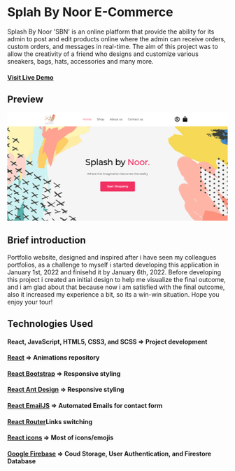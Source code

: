 # Splah By Noor E-Commerce

Splash By Noor 'SBN' is an online platform that provide the ability for its admin to post and edit products online where the admin can receive orders, custom orders, and messages in real-time. The aim of this project was to allow the creativity of a friend who designs and customize various sneakers, bags, hats, accessories and many more.

#### [Visit Live Demo](https://awadbilal.github.io/sbn/)

## Preview
![Splash By Noor Demo](https://github.com/awadbilal/portfolio/raw/master/src/locales/images/SBN.png)

## Brief introduction
Portfolio website, designed and inspired after i have seen my colleagues portfolios, as a challenge to myself i started developing this application in January 1st, 2022 and finisehd it by January 6th, 2022. Before developing this project i created an initial design to help me visualize the final outcome, and i am glad about that because now i am satisfied with the final outcome, also it increased my experience a bit, so its a win-win situation. Hope you enjoy your tour!

## Technologies Used

#### React, JavaScript, HTML5, CSS3, and SCSS => Project development
#### [React](https://github.com/michalsnik/aos) => Animations repository
#### [React Bootstrap](https://react-bootstrap.github.io/) => Responsive styling
#### [React Ant Design](https://ant.design/) => Responsive styling
#### [React EmailJS](https://www.emailjs.com/) => Automated Emails for contact form
#### [React Router](https://v5.reactrouter.com/web/guides/quick-start)Links switching
#### [React icons](https://react-icons.github.io/react-icons) => Most of icons/emojis
#### [Google Firebase](https://firebase.google.com/) => Coud Storage, User Authentication, and Firestore Database
